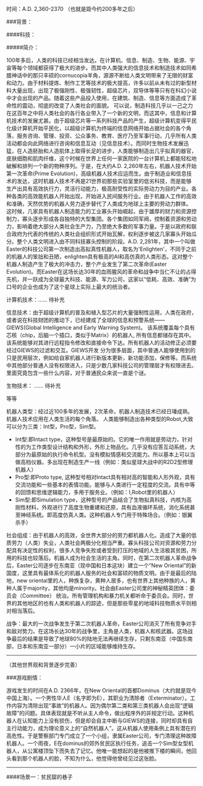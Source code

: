 时间：A.D. 2,360-2370  （也就是距今约200多年之后）

###背景：
    
####科技：
          
#####简介：
  
  100年多后，人类的科技已经相当发达。在计算机、信息、制造、生物、能源、宇宙等每个领域都获得了极大的进步。而其中人类强大的信息技术和制造技术如同希腊神话中的那只丰硕的cornucopia羊角，源源不断给人类文明带来了无限的财富和动力。由于材料提炼、制作工艺等技术的极大提高，许多以前从未有过的新型材料大量出现，出现了极强刚性、极强韧性，超级芯片，双导体等等只有在科幻小说中才会出现的产品。随着这些产品投入使用，在建筑、制造、信息等方面造成了革命性的震动，彻底的改变了人类社会的面貌。
  可以说，制造科技几乎以一己之力在这百年之中将人类社会的各行各业带入了一个新的文明，而这其中，信息和计算机技术的发展尤甚。由于超级芯片等一系列科技产品的产生，超级计算机变得平民化级计算机开始平民化，以超级计算机为终端的信息网络开始占据社会的各个角落，服务咨询、管理、投资、公众事务、教育、医疗乃至军事行动，几乎所有人类活动都会向此网络进行咨询和信息互动（见信息技术）。而同时生物技术发展迅猛，在人造胚胎和人造肌体上取得长足的进步，人类能够制造出几乎拟真的器官，皮肤细胞和肌肉纤维，这个时候在世界上任何一家医院的一台计算机上都能轻松地破解和排列一个新的物种序列。于是，在大约A.D. 2,260年左右，机器人技术开始第一次革命(Prime Evolution)，高级机器人技术应运而生。由于制造业和信息技术的发达，这时机器人技术不再是21世界初那些实验室里的低劣科技，而是能够生产出具有高效执行力，灵活行动能力，极高耐受性的实际劳动力为目的产业。各种各类的高效能机器人开始出现，开始进入民间服务行业。由于机器人工作的高效和准确，天然优势的机器人劳力逐步替代了人类成为地球上主要的劳动力群体。
  这时候，几家具有机器人制造能力的工业寡头开始崛起，由于雄厚的财力和资源控制力，寡头逐步形成各自独特的大型集团。各个集团如同军阀，控制着资源和劳动力，影响着绝大部分人类社会生产力，乃至绝大多数的军事力量。于是以政府和联合政府为代表的传统的人类社会组织形式开始瓦解，权利逐步被这几家寡头开始瓜分。整个人类文明进入由不同科技寡头控制的阶段。A.D. 2,281年，其中一个叫做Easter的科技公司第一次制造出高拟真性机器人，取名为'Enlighten'，不同于之前的机器人的笨拙和丑陋，enlighten具有极高的AI和高仿真的人类形态。这对整个机器人制造产生了极大的冲击力，整个产业发生了第二次革命(Easter Evolution)。而Easter在这场长达30年的血雨腥风的革命和战争中当仁不让的占得先机，并一跃成为全球最大科技、能源、军力公司，这家以“低耗、高效、准确”为口号的企业也成为了这个星球上实际上最大的统治者。 

计算机技术：…… 待补充
     
  信息技术：由于超级计算机的普及和植入型芯片的大量强制性运用，人类在政府，或者说在科技财团的推动下，已经建成了全球的信息和预警系统——GIEWS(Global Intelligence and Early Warning System)。
  该系统覆盖每个具有芯核（chip，后脑一个插口，类似于Matrix）的机器人, 所有信息都储存在其中。该系统能够对其进行远程指令修改和直接命令下达。所有机器人的活动修正必须要经过GIEWS的过滤和交互。GIEWS开发
  分为很多层面，其中普通人能够使用到的只是民用层次，例如给自家机器人进行新版本更新，新功能添加，保修等。而系统中其他部分普通人没有权限进入，只是少数几家科技公司的管理层才有权限进去。里面究竟包含一些什么内容，对于普通民众来说一直是个谜。
      
生物技术： ……  待补充
 
  等等
    
          
机器人类型：经过近100多年的发展，2次革命，机器人制造技术已经日瑧成熟。机器人技术应用在人类生活的每个角落。
  人类能够制造出各种类型的Robot,大致可以分为三类：Int型，Pro型，Sim型。
  * Int型:即Intact type，这种型号是最原始的。它的唯一作用就是劳动力，针对性的为工作类型设计结构和外形，外形上物品化。几乎没有应答互动系统，大部分为最原始的执行命令机型。没有模拟情感和交流能力。所以基本上可以当做高档仪器。多出现在制造生产一线（例如：类似星球大战中的R2D2型修理机器人）
  * Pro型:即Proto  type, 这种型号相对Intact具有相对高的智能和人形外观，具有交流功能和一些基本的表情功能。能够与人类进行一定程度的交流。具有中等的回馈和思维逻辑能力，多用于服务业。（例如：I,Robot里的机器人）        
  * Sim型:即Simulation type，这种型号的产品结合了生物拟真科技，内核为高刚性材料，外观进行了高度生物重建和还原，具有血液循环系统，消化系统甚至神经系统。即高度仿真人类。这种机器人专门用于特殊场合。（例如：银翼杀手）

社会组成：由于机器人的高效，全世界大部分的劳力都机器人化。造成了大量的低质劳力（人类）失业，人类社会两极分化相当严重。寡头科技公司对资源和劳力分配具有决定性的权利，很多人竞争失败或者受到打压的地域的人生活极其贫困，所用的科技也较落后。机器人成为社会生活的主角。同时，在第二次机器人革命战争后，Easter公司逐步在东南亚（现中国和日本这块）建立一个“New Oriental”的新国度，这里具有最体系化的机器人服务的社会和富硕的物质文明。由于是最后的陆地，new oriental里的人，种族复杂，黄种人居多，也有世界上其他种族的人，黄种人属于majority，其他均是minority。社会由Easter公司里的神秘精英团体：委员会（Committee） 统治。所有管理机构和暴力机关都听命于委员会。同时，世界的其他地区的也有人类和机器人的踪迹，但是那些零星的地域科技物质水平则相对相当落后。

战争：最大的一次战争发生于第二次机器人革命，Easter公司消灭了所有竞争对手和敌对势力。在这场长达30年的战争里，主角是人类，机器人和核武器。这场战争最后的结果是导致了地球80%的陆地无法再继续生存，只剩东南亚（中国东南部，日本和东南亚一部分）一小片的区域能够维持生存。

 - - -
（其他世界观和背景逐步完善）

###游戏剧情：
  
  游戏发生的时间在A.D. 2366年，在New Oriental的首都Dominus（大约就是现今中国上海）。一个男性华人E（名字即为E），其职业为清除者（Exterminator）。工作内容为清除出现“事故”的机器人。因为偶尔第二类和第三类机器人会出现“逻辑故障”的问题。具体表现就是不听从主人命令，做出程序外的非规定行动。这种机器人在认知能力上没有损伤，但是却会自主中断与GIEWS的连接，同时却具有自主行动能力，成为理论意义上的“自然机器人”。这从机器人使用条例上具有潜在的高危性。于是警察部门专门成立了一个小组，隶属Easter公司，专门清理这种故障机器人。一个雨夜，E在dominus的郊外贫民区执行任务，追击一个Sim型女型机器人，从公寓楼顶坠下而失去了记忆。他唯一能想起的是他被推下楼的瞬间，他回头看到那个机器人的脸，不知为什么，他觉得他曾经见过这张脸。

- - -

####场景一：贫民窟的巷子

